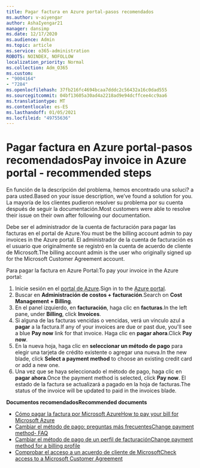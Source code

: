 ```yaml
---
title: Pagar factura en Azure portal-pasos recomendados
ms.author: v-aiyengar
author: AshaIyengar21
manager: dansimp
ms.date: 12/17/2020
ms.audience: Admin
ms.topic: article
ms.service: o365-administration
ROBOTS: NOINDEX, NOFOLLOW
localization_priority: Normal
ms.collection: Adm_O365
ms.custom:
- "9004164"
- "7284"
ms.openlocfilehash: 37fb216fc4694bcaa7dddc2c56432a16c0dad555
ms.sourcegitcommit: 04bf13605a30ad4a2218ad9e94dcffcee4cc9aa6
ms.translationtype: MT
ms.contentlocale: es-ES
ms.lasthandoff: 01/05/2021
ms.locfileid: "49755636"
---
```

# <a name="pay-invoice-in-azure-portal---recommended-steps"></a><span data-ttu-id="63ac8-102">Pagar factura en Azure portal-pasos recomendados</span><span class="sxs-lookup"><span data-stu-id="63ac8-102">Pay invoice in Azure portal - recommended steps</span></span>

<span data-ttu-id="63ac8-103">En función de la descripción del problema, hemos encontrado una soluci? a para usted.</span><span class="sxs-lookup"><span data-stu-id="63ac8-103">Based on your issue description, we’ve found a solution for you.</span></span> <span data-ttu-id="63ac8-104">La mayoría de los clientes pudieron resolver su problema por su cuenta después de seguir la documentación.</span><span class="sxs-lookup"><span data-stu-id="63ac8-104">Most customers were able to resolve their issue on their own after following our documentation.</span></span>

<span data-ttu-id="63ac8-105">Debe ser el administrador de la cuenta de facturación para pagar las facturas en el portal de Azure.</span><span class="sxs-lookup"><span data-stu-id="63ac8-105">You must be the billing account admin to pay invoices in the Azure portal.</span></span> <span data-ttu-id="63ac8-106">El administrador de la cuenta de facturación es el usuario que originalmente se registró en la cuenta de acuerdo de cliente de Microsoft.</span><span class="sxs-lookup"><span data-stu-id="63ac8-106">The billing account admin is the user who originally signed up for the Microsoft Customer Agreement account.</span></span> 

<span data-ttu-id="63ac8-107">Para pagar la factura en Azure Portal:</span><span class="sxs-lookup"><span data-stu-id="63ac8-107">To pay your invoice in the Azure portal:</span></span> 

1. <span data-ttu-id="63ac8-108">Inicie sesión en el [portal de Azure](https://portal.azure.com/).</span><span class="sxs-lookup"><span data-stu-id="63ac8-108">Sign in to the [Azure portal](https://portal.azure.com/).</span></span>
1. <span data-ttu-id="63ac8-109">Buscar en **Administración de costos + facturación**.</span><span class="sxs-lookup"><span data-stu-id="63ac8-109">Search on **Cost Management + Billing**.</span></span>
1. <span data-ttu-id="63ac8-110">En el panel izquierdo, en **facturación**, haga clic en **facturas**.</span><span class="sxs-lookup"><span data-stu-id="63ac8-110">In the left pane, under **Billing**, click **Invoices**.</span></span>
1. <span data-ttu-id="63ac8-111">Si alguna de las facturas vencidas o vencidas, verá un vínculo azul a **pagar** a la factura.</span><span class="sxs-lookup"><span data-stu-id="63ac8-111">If any of your invoices are due or past due, you'll see a blue **Pay now** link for that invoice.</span></span> <span data-ttu-id="63ac8-112">Haga clic en **pagar ahora**.</span><span class="sxs-lookup"><span data-stu-id="63ac8-112">Click **Pay now**.</span></span>
1. <span data-ttu-id="63ac8-113">En la nueva hoja, haga clic en **seleccionar un método de pago** para elegir una tarjeta de crédito existente o agregar una nueva.</span><span class="sxs-lookup"><span data-stu-id="63ac8-113">In the new blade, click **Select a payment method** to choose an existing credit card or add a new one.</span></span>
1. <span data-ttu-id="63ac8-114">Una vez que se haya seleccionado el método de pago, haga clic en **pagar ahora**.</span><span class="sxs-lookup"><span data-stu-id="63ac8-114">Once the payment method is selected, click **Pay now**.</span></span>
<span data-ttu-id="63ac8-115">El estado de la factura se actualizará a pagado en la hoja de facturas.</span><span class="sxs-lookup"><span data-stu-id="63ac8-115">The status of the invoice will be updated to paid in the invoices blade.</span></span>

<span data-ttu-id="63ac8-116">**Documentos recomendados**</span><span class="sxs-lookup"><span data-stu-id="63ac8-116">**Recommended documents**</span></span>

- [<span data-ttu-id="63ac8-117">Cómo pagar la factura por Microsoft Azure</span><span class="sxs-lookup"><span data-stu-id="63ac8-117">How to pay your bill for Microsoft Azure</span></span>](https://docs.microsoft.com/azure/cost-management-billing/understand/pay-bill)
- [<span data-ttu-id="63ac8-118">Cambiar el método de pago: preguntas más frecuentes</span><span class="sxs-lookup"><span data-stu-id="63ac8-118">Change payment method- FAQ</span></span>](https://docs.microsoft.com/azure/billing/billing-how-to-change-credit-card?WT.mc_id=Portal-Microsoft_Azure_Support#frequently-asked-questions)
- [<span data-ttu-id="63ac8-119">Cambiar el método de pago de un perfil de facturación</span><span class="sxs-lookup"><span data-stu-id="63ac8-119">Change payment method for a billing profile</span></span>](https://docs.microsoft.com/azure/cost-management-billing/manage/change-credit-card?WT.mc_id=Portal-Microsoft_Azure_Support#manage-credit-cards-for-a-microsoft-customer-agreement)
- [<span data-ttu-id="63ac8-120">Comprobar el acceso a un acuerdo de cliente de Microsoft</span><span class="sxs-lookup"><span data-stu-id="63ac8-120">Check access to a Microsoft Customer Agreement</span></span>](https://docs.microsoft.com/azure/cost-management-billing/manage/change-credit-card?WT.mc_id=Portal-Microsoft_Azure_Support%22%20%5Cl%20%22manage-credit-cards-for-a-microsoft-customer-agreement%22%20%5Ct%20%22_blank#check-the-type-of-your-account)